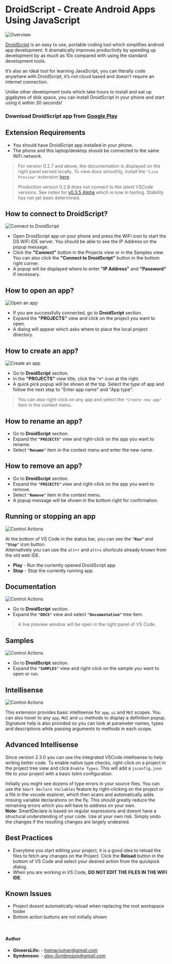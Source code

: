 # DroidScript - Create Android Apps Using JavaScript

![Overview](./images/main-ss.png)

[DroidScript](https://droidscript.org/) is an easy to use, portable coding tool which simplifies android app development. It dramatically improves productivity by speeding up development by as much as 10x compared with using the standard development tools.

It’s also an ideal tool for learning JavaScript, you can literally code anywhere with DroidScript, it’s not cloud based and doesn’t require an internet connection.

Unlike other development tools which take hours to install and eat up gigabytes of disk space, you can install DroidScript in your phone and start using it within 30 seconds!

### Download DroidScript app from [Google Play](https://play.google.com/store/apps/details?id=com.smartphoneremote.androidscriptfree)

## Extension Requirements

* You should have DroidScript app installed in your phone.
* The phone and this laptop/desktop should be connected to the same WiFi network.

> For version 0.2.7 and above, the documentation is displayed on the right panel served locally. To view docs smoothly, install the `"Live Preview"` extension [here](https://marketplace.visualstudio.com/items?itemName=ms-vscode.live-server).

> Production version 0.2.8 does not connect to the latest VSCode versions. See notes for [v0.3.5 Alpha](.\v0.3.5.md) which is now in testing. Stability has not yet been determined.


## How to connect to DroidScript?

![Connect to DroidScript](./images/connect.gif)

- Open DroidScript app on your phone and press the WiFi icon to start the DS WiFi IDE server. You should be able to see the IP Address on the popup message.
- Click the **"Connect"** button in the Projects view or in the Samples view. You can also click the **"Connect to DroidScript"** button in the bottom right corner.
- A popup will be displayed where to enter **"IP Address"** and **"Password"** if necessary.

## How to open an app?

![Open an app](./images/opening-app.gif)

- If you are successfully connected, go to **DroidScript** section.
- Expand the **"PROJECTS"** view and click on the project you want to open.
- A dialog will appear which asks where to place the local project directory.

## How to create an app?

![Create an app](./images/create-app.gif)

- Go to **DroidScript** section.
- In the **"PROJECTS"** view title, click the **`"+"`** icon at the right.
- A quick pick popup will be shown at the top. Select the type of app and follow the next step to "Enter app name" and "App type".
> You can also right-click on any app and select the `"Create new app"` item in the context menu.

## How to rename an app?

- Go to **DroidScript** section.
- Expand the **`"PROJECTS"`** view and right-click on the app you want to rename.
- Select **`"Rename"`** item in the context menu and enter the new name.

## How to remove an app?

- Go to **DroidScript** section.
- Expand the **`"PROJECTS"`** view and right-click on the app you want to remove.
- Select **`"Remove"`** item in the context menu.
- A popup message will be shown in the bottom right for confirmation.

## Running or stopping an app

![Control Actions](./images/run-stop.gif)

At the bottom of VS Code in the status bar, you can see the **`"Run"`** and **`"Stop"`** icon button.\
Alternatively you can use the `alt+r` and `alt+s` shortcuts already known from the old web IDE.

- **Play** - Run the currently opened DroidScript app.
- **Stop** - Stop the currently running app.

## Documentation

![Control Actions](./images/documentation.gif)

- Go to **DroidScript** section.
- Expand the **`"DOCS"`** view and select **`"Documentation"`** tree item.
> A live preview window will be open in the right panel of VS Code.

## Samples

![Control Actions](./images/samples.gif)

- Go to **DroidScript** section.
- Expand the **`"SAMPLES"`** view and right-click on the sample you want to open or run.

## Intellisense

![Control Actions](./images/code-intellisense.gif)

This extension provides basic intellisense for `app`, `ui` and `MUI` scopes. You can also hover to any `app`, `MUI` and `ui` methods to display a definition popup. Signature help is also provided so you can look at parameter names, types and descriptions while passing arguments to methods in each scope.

## Advanced Intellisense

Since version 2.3.0 you can use the integrated VSCode intellisense to help writing better code. To enable native type checks, right-click on a project in the project tree view and click `Enable Types`. This will add a `jsconfig.json` file to your project with a basic tslint configuration.

Initially you might see dozens of type errors in your source files. You can use the `Smart Declare Variables` feature by right-clicking on the project or a file in the vscode explorer, which then scans and automatically adds missing variable declarations on the fly. This should greatly reduce the remaining errors which you will have to address on your own.\
**Note:** SmartDeclare is based on regular expressions and doesnt have a structural understanding of your code. Use at your own risk. Simply undo the changes if the resulting changes are largely undesired.

## Best Practices

- Everytime you start editing your project, it is a good idea to reload the files to fetch any changes on the Project. Click the **Reload** button in the bottom of VS Code and select your desired action from the quickpick dialog.
- When you are working in VS Code, **DO NOT EDIT THE FILES IN THE WIFI IDE**.

## Known Issues

- Project doesnt automatically reload when replacing the root workspace folder
- Bottom action buttons are not initially shown

<br>

#### Author
- **GineersLife:** - *hamacjumar@gmail.com*
- **Symbroson:** - *alex-Symbroson@gmail.com*
